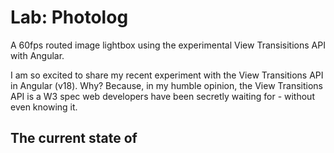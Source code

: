 # Lab: Photolog

A 60fps routed image lightbox using the experimental View Transisitions API with Angular.

I am so excited to share my recent experiment with the View Transitions API in Angular (v18).
Why? Because, in my humble opinion, the View Transitions API is a W3 spec web developers
have been secretly waiting for - without even knowing it.

## The current state of
